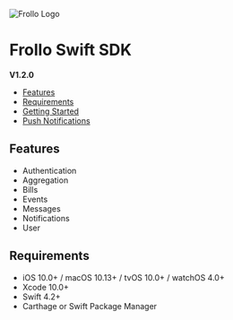 ![Frollo Logo](https://www.frollo.us/wp-content/uploads/2017/12/Frollo_primary_logo_purple_RGB-copy.png)

# Frollo Swift SDK

**V1.2.0**

- [Features](#features)
- [Requirements](#requirements)
- [Getting Started](getting-started.html)
- [Push Notifications](push-notifications.html)

## Features

- Authentication
- Aggregation
- Bills
- Events
- Messages
- Notifications
- User

## Requirements

- iOS 10.0+ / macOS 10.13+ / tvOS 10.0+ / watchOS 4.0+
- Xcode 10.0+
- Swift 4.2+
- Carthage or Swift Package Manager

